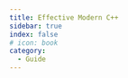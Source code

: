 ```yaml
---
title: Effective Modern C++
sidebar: true
index: false
# icon: book
category:
  - Guide
---
```


<Catalog />